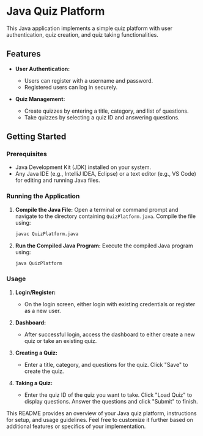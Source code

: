 

# Java Quiz Platform

This Java application implements a simple quiz platform with user authentication, quiz creation, and quiz taking functionalities.

## Features

- **User Authentication:**
  - Users can register with a username and password.
  - Registered users can log in securely.

- **Quiz Management:**
  - Create quizzes by entering a title, category, and list of questions.
  - Take quizzes by selecting a quiz ID and answering questions.

## Getting Started

### Prerequisites

- Java Development Kit (JDK) installed on your system.
- Any Java IDE (e.g., IntelliJ IDEA, Eclipse) or a text editor (e.g., VS Code) for editing and running Java files.

### Running the Application

1. **Compile the Java File:**
   Open a terminal or command prompt and navigate to the directory containing `QuizPlatform.java`. Compile the file using:
   ```sh
   javac QuizPlatform.java
   ```

2. **Run the Compiled Java Program:**
   Execute the compiled Java program using:
   ```sh
   java QuizPlatform
   ```

### Usage

1. **Login/Register:**
   - On the login screen, either login with existing credentials or register as a new user.

2. **Dashboard:**
   - After successful login, access the dashboard to either create a new quiz or take an existing quiz.

3. **Creating a Quiz:**
   - Enter a title, category, and questions for the quiz. Click "Save" to create the quiz.

4. **Taking a Quiz:**
   - Enter the quiz ID of the quiz you want to take. Click "Load Quiz" to display questions. Answer the questions and click "Submit" to finish.



This README provides an overview of your Java quiz platform, instructions for setup, and usage guidelines. Feel free to customize it further based on additional features or specifics of your implementation.
